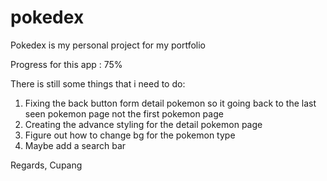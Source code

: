 # pokedex
Pokedex is my personal project for my portfolio

Progress for this app : 75%

There is still some things that i need to do:

1. Fixing the back button form detail pokemon so it going back to the last seen pokemon page not the first pokemon page
2. Creating the advance styling for the detail pokemon page 
3. Figure out how to change bg for the pokemon type
4. Maybe add a search bar

Regards,
Cupang
